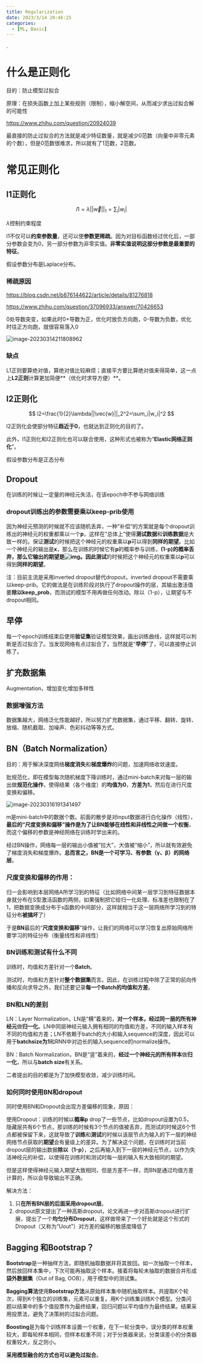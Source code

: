 ```yaml
---
title: Regularization
date: 2023/3/14 20:46:25
categories:
  - [ML, Basic]
---
```


.

<!-- more -->

# 什么是正则化

目的：防止模型过拟合

原理：在损失函数上加上某些规则（限制），缩小解空间，从而减少求出过拟合解的可能性

https://www.zhihu.com/question/20924039

最直接的防止过拟合的方法就是减少特征数量，就是减少0范数（向量中非零元素的个数），但是0范数很难求，所以就有了1范数，2范数。

# 常见正则化

## l1正则化

$$
l1=\lambda||\vec{w}||_1=\sum_i|w_i|
$$

$\lambda$控制约束程度

l1不仅可以**约束参数量**，还可以使**参数更稀疏**。因为对目标函数经过优化后，一部分参数会变为0，另一部分参数为非零实值。**非零实值说明这部分参数是最重要的特征**。

假设参数分布是Laplace分布。

### 稀疏原因

https://blog.csdn.net/b876144622/article/details/81276818

https://www.zhihu.com/question/37096933/answer/70426653

0处导数突变，如果此时0+导数为正，优化时放负方向跑，0-导数为负数，优化时往正方向跑，就很容易落入0

![image-20230314211808962](https://ayimd-pic.oss-cn-guangzhou.aliyuncs.com/image-20230314211808962.png)

### 缺点

L1正则要算绝对值，算绝对值比较麻烦；直接平方要比算绝对值来得简单，这一点上**L2正则**计算更加简便**（优化时求导方便）**。

## l2正则化

$$
l2=\frac{1}{2}\lambda||\vec{w}||_2^2=\sum_i|w_i|^2
$$

l2正则化会使部分特征**趋近于0**，也就达到正则化的目的了。

此外，l1正则化和l2正则化也可以联合使用，这种形式也被称为“**Elastic网络正则化**”。

假设参数分布是正态分布

## Dropout

在训练的时候让一定量的神经元失活，在该epoch中不参与网络训练

### dropout训练出的参数需要乘以keep-prib使用

因为神经元预测的时候就不应该随机丢弃，一种”补偿“的方案就是每个dropout训练出的神经元的权重都乘以一个**p**，这样在“总体上”使得**测试数据**和**训练数据**是大致一样的。保证**测试**的时候把这个神经元的权重乘以**p**可以得到**同样的期望**。比如一个神经元的输出是**x**，那么在训练的时候它有**p**的概率参与训练，**(1-p)**的概率丢弃，那么它输出的期望是![img](https://www.nowcoder.com/equation?tex=p%20%5Ctimes%20x%2B(1-p)%20%5Ctimes%200%20%3D%20p%20%5Ctimes%20x&preview=true)。因此**测试**的时候把这个神经元的权重乘以**p**可以得到**同样的期望**。

注：目前主流是采用inverted dropout替代dropout，inverted dropout不需要乘以keep-prib。它的做法是在训练阶段对执行了dropout操作的层，其输出激活值要**除以keep_prob**，而测试的模型不用再做任何改动。除以（1-p），让期望与不dropout相同。

## 早停

每一个epoch训练结束后使用**验证集**验证模型效果，画出训练曲线，这样就可以判断是否过拟合了。当发现网络有点过拟合了，当然就是“**早停**”了，可以直接停止训练了。

## 扩充数据集

Augmentation，增加变化增加多样性

### 数据增强方法

数据集越大，网络泛化性能越好，所以努力扩充数据集，通过平移、翻转、旋转、放缩、随机截取、加噪声、色彩抖动等等方式。

## BN（Batch Normalization）

目的：用于解决深度网络**梯度消失**和**梯度爆炸**的问题，加速网络收敛速度。

批规范化，即在模型每次随机梯度下降训练时，通过mini-batch来对每一层的输出做**规范化操作**，使得结果（各个维度）的**均值为0**，**方差为1**，然后在进行尺度变换和偏移。

![image-20230316191341497](https://ayimd-pic.oss-cn-guangzhou.aliyuncs.com/image-20230316191341497.png)

m是mini-batch中的数据个数。前面的散步是对input数据进行白化操作（线性），**最后的“尺度变换和偏移”操作是为了让BN能够在线性和非线性之间做一个权衡**，而这个偏移的参数是神经网络在训练时学出来的。

经过BN操作，网络每一层的输出小值被“拉大”，大值被“缩小”，所以就有效避免了梯度消失和梯度爆炸。**总而言之，BN是一个可学习、有参数（γ、β）的网络层**。

### 尺度变换和偏移的作用：

归一会影响到本层网络A所学习到的特征（比如网络中间某一层学习到特征数据本身就分布在S型激活函数的两侧，如果强制把它给归一化处理、标准差也限制在了1，把数据变换成分布于s函数的中间部分，这样就相当于这一层网络所学习到的特征分布**被搞坏**了）

于是**BN**最后的“**尺度变换和偏移**”操作，让我们的网络可以学习恢复出原始网络所要学习的特征分布（衡量线性和非线性）

### BN训练和测试有什么不同

训练时，均值和方差针对一个**Batch**。

测试时，均值和方差针对**整个数据集**而言。因此，在训练过程中除了正常的前向传播和反向求导之外，我们还要记录**每一个Batch的均值和方差**。

### BN和LN的差别

LN：Layer Normalization，LN是“横”着来的，**对一个样本，经过同一层的所有神经元**做**归一化**。LN中同层神经元输入拥有相同的均值和方差，不同的输入样本有不同的均值和方差；LN不依赖于batch的大小和输入sequence的深度，因此可以用于**batchsize为1**和RNN中对边长的输入sequence的normalize操作。

BN：Batch Normalization，BN是“竖”着来的，**经过一个神经元的所有样本**做**归一化**，所以与**batch size**有关系。

二者提出的目的都是为了加快模型收敛，减少训练时间。

### 如何同时使用BN和dropout

同时使用BN和Dropout会出现方差偏移的现象，原因：

使用Dropout：训练的时候以**概率p** drop了一些节点，比如dropout设置为0.5，隐藏层共有6个节点，那训练的时候有3个节点的值被丢弃，而测试的时候这6个节点都被保留下来，这就导致了**训练**和**测试**的时候以该层节点为输入的下一层的神经网络节点获取的**期望**会有量级上的差异。为了解决这个问题，在训练时对当前dropout层的输出数据**除以（1-p）**，之后再输入到下一层的神经元节点，以作为失活神经元的补偿，以使得在训练时和测试时每一层的输入有大致相同的期望。

但是这样使得神经元输入期望大致相同，但是方差不一样，而BN是通过均值方差计算的，所以会导致输出不正确。

解决方法：

1. 只**在所有BN层的后面采用dropout层**。
2. dropout原文提出了一种高斯dropout，论文再进一步对高斯dropout进行扩展，提出了一个**均匀分布Dropout**，这样做带来了一个好处就是这个形式的Dropout（又称为“Uout”）对方差的偏移的敏感度降低了

## Bagging 和Bootstrap？

**Bootstrap**是一种抽样方法，即随机抽取数据并将其放回。如一次抽取一个样本，然后放回样本集中，下次可能再抽取这个样本。接着将每轮未抽取的数据合并形成**袋外数据集**（Out of Bag, OOB），用于模型中的测试集。

**Bagging算法**使用**Bootstrap方法**从原始样本集中随机抽取样本。共提取K个轮次，得到K个独立的训练集，元素可以重复。用K个训练集训练K个模型。分类问题以结果中的多个值投票作为最终结果，回归问题以平均值作为最终结果。结果采用投票法，避免了决策树的过拟合问题。

**Boosting**是为每个训练样本设置一个权重，在下一轮分类中，误分类的样本权重较大，即每轮样本相同，但样本权重不同；对于分类器来说，分类误差小的分类器权重较大，反之则小。

**采用模型融合的方式也可以避免过拟合**。

